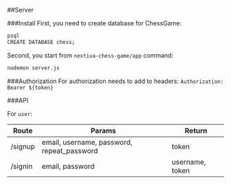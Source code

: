 ##Server 

###Install
First, you need to create database for ChessGame:
```sh
psql
CREATE DATABASE chess;
```

Second, you start from `nextiva-chess-game/app` command:
```sh
nodemon server.js
```



###Authorization
For authorization needs to add to headers:
`Authorization: Bearer ${token}`



###API

For `user`:

Route   | Params                                        | Return
--------|-----------------------------------------------|------------------------
/signup | email, username, password, repeat_password    | token
/signin | email, password                               | username, token



